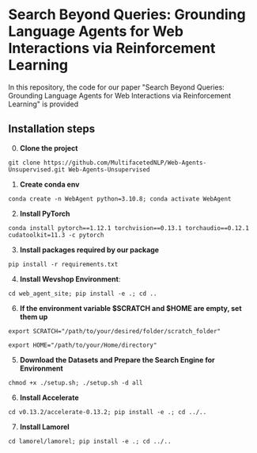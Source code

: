 # Search Beyond Queries: Grounding Language Agents for Web Interactions via Reinforcement Learning

In this repository, the code for our paper "Search Beyond Queries: Grounding Language Agents for Web
Interactions via Reinforcement Learning" is provided

## Installation steps

0. **Clone the project**
```
git clone https://github.com/MultifacetedNLP/Web-Agents-Unsupervised.git Web-Agents-Unsupervised
```
1. **Create conda env**
```
conda create -n WebAgent python=3.10.8; conda activate WebAgent
```
2. **Install PyTorch**
```
conda install pytorch==1.12.1 torchvision==0.13.1 torchaudio==0.12.1 cudatoolkit=11.3 -c pytorch
```
3. **Install packages required by our package**
```
pip install -r requirements.txt
```
4. **Install Wevshop Environment**: 
```
cd web_agent_site; pip install -e .; cd ..
```
6. **If the environment variable $SCRATCH and $HOME are empty, set them up**
```
export SCRATCH="/path/to/your/desired/folder/scratch_folder"
```
```
export HOME="/path/to/your/Home/directory"
```
5. **Download the Datasets and Prepare the Search Engine for Environment**
```
chmod +x ./setup.sh; ./setup.sh -d all
```
6. **Install Accelerate**
```
cd v0.13.2/accelerate-0.13.2; pip install -e .; cd ../..
```
7. **Install Lamorel**
```
cd lamorel/lamorel; pip install -e .; cd ../..
```